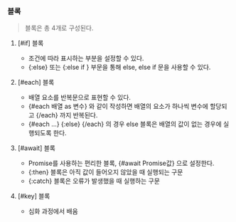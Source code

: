 ### 블록
> 블록은 총 4개로 구성된다.

1. [#if] 블록
    - 조건에 따라 표시하는 부분을 설정할 수 있다.
    - {:else} 또는 {:else if } 부문을 통해 else, else if 문을 사용할 수 있다.

2. [#each] 블록
    - 배열 요소를 반복문으로 표현할 수 있다.
    - {#each 배열 as 변수} 와 같이 작성하면 배열의 요소가 하나씩 변수에 할당되고 {/each} 까지 반복된다.
    - {#each ...} {:else} {/each} 의 경우 else 블록은 배열의 값이 없는 경우에 실행되도록 한다.

3. [#await] 블록
    - Promise를 사용하는 편리한 블록, {#await Promise값} 으로 설정한다.
    - {:then} 블록은 아직 값이 들어오지 않았을 때 실행되는 구문
    - {:catch} 블록은 오류가 발생했을 때 실행하는 구문

4. [#key] 블록
    - 심화 과정에서 배움